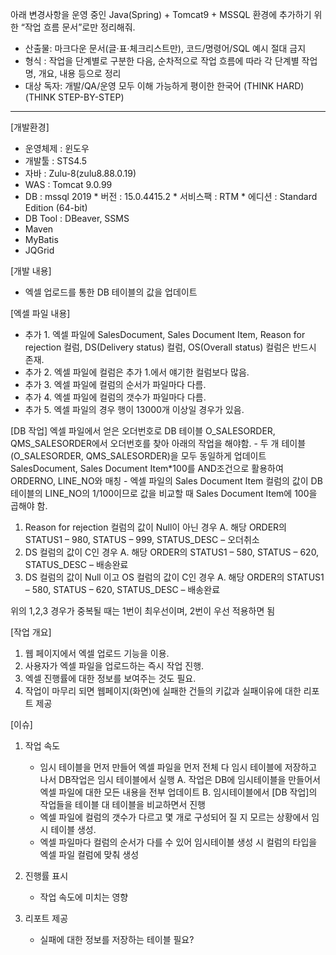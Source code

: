 아래 변경사항을 운영 중인 Java(Spring) + Tomcat9 + MSSQL 환경에 추가하기 위한 “작업 흐름 문서”로만 정리해줘. 
- 산출물: 마크다운 문서(글·표·체크리스트만), 코드/명령어/SQL 예시 절대 금지
- 형식 : 작업을 단계별로 구분한 다음, 순차적으로 작업 흐름에 따라 각 단계별 작업명, 개요, 내용 등으로 정리
- 대상 독자: 개발/QA/운영 모두 이해 가능하게 평이한 한국어
(THINK HARD)(THINK STEP-BY-STEP)

---------------------------------------------------------------------

[개발환경]
- 운영체제 : 윈도우
- 개발툴 : STS4.5
- 자바 : Zulu-8(zulu8.88.0.19)
- WAS : Tomcat 9.0.99
- DB : mssql 2019
      * 버전 : 15.0.4415.2
      * 서비스팩 : RTM
      * 에디션 : Standard Edition (64-bit)
- DB Tool : DBeaver, SSMS
- Maven
- MyBatis
- JQGrid


[개발 내용]
- 엑셀 업로드를 통한 DB 테이블의 값을 업데이트


[엑셀 파일 내용]
- 추가 1. 엑셀 파일에 SalesDocument, Sales Document Item, Reason for rejection 컬럼, DS(Delivery status) 컬럼, OS(Overall status) 컬럼은 반드시 존재.
- 추가 2. 엑셀 파일에 컬럼은 추가 1.에서 얘기한 컬럼보다 많음.
- 추가 3. 엑셀 파일에 컬럼의 순서가 파일마다 다름.
- 추가 4. 엑셀 파일에 컬럼의 갯수가 파일마다 다름.
- 추가 5. 엑셀 파일의 경우 행이 13000개 이상일 경우가 있음.

[DB 작업]
엑셀 파일에서 얻은 오더번호로 DB 테이블 O_SALESORDER, QMS_SALESORDER에서 오더번호를 찾아 아래의 작업을 해야함.
    - 두 개 테이블(O_SALESORDER, QMS_SALESORDER)을 모두 동일하게 업데이트
SalesDocument, Sales Document Item*100를 AND조건으로 활용하여 ORDERNO, LINE_NO와 매칭
    - 엑셀 파일의 Sales Document Item 컬럼의 값이 DB 테이블의 LINE_NO의 1/100이므로 값을 비교할 때 Sales Document Item에 100을 곱해야 함.

1. Reason for rejection 컬럼의 값이 Null이 아닌 경우
    A. 해당 ORDER의 STATUS1 – 980, STATUS – 999, STATUS_DESC – 오더취소
2. DS 컬럼의 값이 C인 경우
    A. 해당 ORDER의 STATUS1 – 580, STATUS – 620, STATUS_DESC – 배송완료
3. DS 컬럼의 값이 Null 이고 OS 컬럼의 값이 C인 경우
    A. 해당 ORDER의 STATUS1 – 580, STATUS – 620, STATUS_DESC – 배송완료

위의 1,2,3 경우가 중복될 때는 1번이 최우선이며, 2번이 우선 적용하면 됨


[작업 개요]
1. 웹 페이지에서 엑셀 업로드 기능을 이용.
2. 사용자가 엑셀 파일을 업로드하는 즉시 작업 진행.
3. 엑셀 진행률에 대한 정보를 보여주는 것도 필요.
4. 작업이 마무리 되면 웹페이지(화면)에 실패한 건들의 키값과 실패이유에 대한 리포트 제공

[이슈]
1. 작업 속도
    - 임시 테이블을 먼저 만들어 엑셀 파일을 먼저 전체 다 임시 테이블에 저장하고 나서 DB작업은 임시 테이블에서 실행
        A. 작업은 DB에 임시테이블을 만들어서 엑셀 파일에 대한 모든 내용을 전부 업데이트
        B. 임시테이블에서 [DB 작업]의 작업들을 테이블 대 테이블을 비교하면서 진행
    - 엑셀 파일에 컬럼의 갯수가 다르고 몇 개로 구성되어 질 지 모르는 상황에서 임시 테이블 생성.
	- 엑셀 파일마다 컬럼의 순서가 다를 수 있어 임시테이블 생성 시 컬럼의 타입을 엑셀 파일 컬럼에 맞춰 생성
2. 진행률 표시
    - 작업 속도에 미치는 영향

3. 리포트 제공
    - 실패에 대한 정보를 저장하는 테이블 필요?

